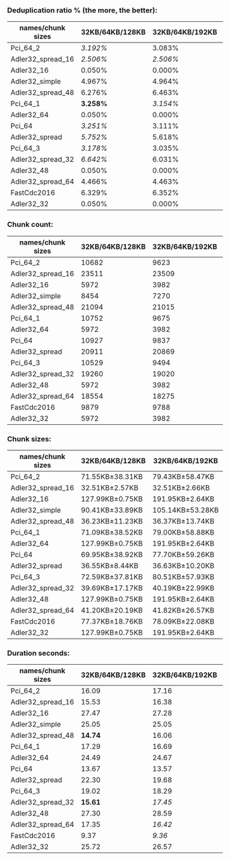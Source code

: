 ### Deduplication ratio % (the more, the better):

| names/chunk sizes | 32KB/64KB/128KB | 32KB/64KB/192KB | 32KB/64KB/256KB | 16KB/64KB/256KB | 32KB/64KB/80KB | 32KB/64KB/96KB | 32KB/64KB/112KB | 48KB/64KB/96KB | 32KB/64KB/320KB | 32KB/64KB/512KB |
|-------------------|-----------------|-----------------|-----------------|-----------------|----------------|----------------|-----------------|----------------|-----------------|-----------------|
| Pci_64_2          | *3.192%*        | 3.083%          | 3.061%          | **3.214%**      | 2.859%         | 2.867%         | *3.130%*        | 2.253%         | 3.051%          | 3.083%          |
| Adler32_spread_16 | *2.506%*        | *2.506%*        | *2.506%*        | **4.517%**      | 2.410%         | 2.371%         | 2.493%          | 1.128%         | *2.506%*        | *2.506%*        |
| Adler32_16        | 0.050%          | 0.000%          | 0.000%          | 0.000%          | **0.126%**     | *0.113%*       | 0.088%          | *0.113%*       | 0.000%          | 0.000%          |
| Adler32_simple    | 4.967%          | 4.964%          | 4.951%          | **5.495%**      | *5.095%*       | *5.131%*       | 5.072%          | 4.670%         | 5.011%          | 4.877%          |
| Adler32_spread_48 | 6.276%          | 6.463%          | *6.468%*        | **7.959%**      | 6.158%         | 6.466%         | 6.291%          | 4.384%         | *6.468%*        | *6.468%*        |
| Pci_64_1          | **3.258%**      | *3.154%*        | 3.103%          | *3.219%*        | 2.929%         | 2.857%         | 3.153%          | 2.261%         | 3.110%          | 3.058%          |
| Adler32_64        | 0.050%          | 0.000%          | 0.000%          | 0.000%          | **0.126%**     | *0.113%*       | 0.088%          | *0.113%*       | 0.000%          | 0.000%          |
| Pci_64            | *3.251%*        | 3.111%          | 3.072%          | **3.389%**      | 2.997%         | 3.019%         | *3.243%*        | 2.376%         | 3.125%          | 3.056%          |
| Adler32_spread    | *5.752%*        | 5.618%          | 5.618%          | **7.496%**      | 5.748%         | *5.788%*       | 5.735%          | 4.431%         | 5.618%          | 5.618%          |
| Pci_64_3          | *3.178%*        | 3.035%          | 3.026%          | **3.195%**      | 2.961%         | 2.788%         | 3.028%          | 2.420%         | 3.004%          | *3.048%*        |
| Adler32_spread_32 | *6.642%*        | 6.031%          | 6.531%          | **7.426%**      | *6.605%*       | 5.959%         | 6.566%          | 4.018%         | 6.603%          | 6.562%          |
| Adler32_48        | 0.050%          | 0.000%          | 0.000%          | 0.000%          | **0.126%**     | *0.113%*       | 0.088%          | *0.113%*       | 0.000%          | 0.000%          |
| Adler32_spread_64 | 4.466%          | 4.463%          | 4.503%          | **5.789%**      | *4.557%*       | 4.480%         | *4.623%*        | 3.692%         | 4.473%          | 4.494%          |
| FastCdc2016       | 6.329%          | 6.352%          | **6.384%**      | 6.383%          | 5.137%         | 5.731%         | 6.235%          | 5.538%         | **6.384%**      | **6.384%**      |
| Adler32_32        | 0.050%          | 0.000%          | 0.000%          | 0.000%          | **0.126%**     | *0.113%*       | 0.088%          | *0.113%*       | 0.000%          | 0.000%          |

### Chunk count:

| names/chunk sizes | 32KB/64KB/128KB | 32KB/64KB/192KB | 32KB/64KB/256KB | 16KB/64KB/256KB | 32KB/64KB/80KB | 32KB/64KB/96KB | 32KB/64KB/112KB | 48KB/64KB/96KB | 32KB/64KB/320KB | 32KB/64KB/512KB |
|-------------------|-----------------|-----------------|-----------------|-----------------|----------------|----------------|-----------------|----------------|-----------------|-----------------|
| Pci_64_2          | 10682           | 9623            | *9158*          | 13202           | 12736          | 11773          | 11154           | 10004          | *8879*          | **8495**        |
| Adler32_spread_16 | 23511           | 23509           | 23509           | 46430           | 23523          | 23516          | 23512           | **15753**      | *23507*         | *23507*         |
| Adler32_16        | 5972            | 3982            | *2986*          | *2986*          | 9555           | 7963           | 6826            | 7963           | *2390*          | **1494**        |
| Adler32_simple    | 8454            | 7270            | *6811*          | 7848            | 11121          | 9884           | 9066            | 9020           | *6585*          | **6395**        |
| Adler32_spread_48 | 21094           | 21015           | 20974           | 39092           | 21313          | 21219          | 21146           | **14654**      | *20955*         | *20930*         |
| Pci_64_1          | 10752           | 9675            | *9196*          | 13399           | 12831          | 11866          | 11231           | 10019          | *8917*          | **8519**        |
| Adler32_64        | 5972            | 3982            | *2986*          | *2986*          | 9555           | 7963           | 6826            | 7963           | *2390*          | **1494**        |
| Pci_64            | 10927           | 9837            | *9354*          | 13889           | 13050          | 12071          | 11421           | 10064          | *9063*          | **8662**        |
| Adler32_spread    | 20911           | 20869           | 20847           | 36902           | 21024          | 20966          | 20934           | **14570**      | *20837*         | *20829*         |
| Pci_64_3          | 10529           | 9494            | *9033*          | 12752           | 12539          | 11596          | 10982           | 9956           | *8755*          | **8383**        |
| Adler32_spread_32 | 19260           | 19020           | 18938           | 34191           | 19744          | 19507          | 19357           | **13803**      | *18881*         | *18803*         |
| Adler32_48        | 5972            | 3982            | *2986*          | *2986*          | 9555           | 7963           | 6826            | 7963           | *2390*          | **1494**        |
| Adler32_spread_64 | 18554           | 18275           | 18151           | 32357           | 19125          | 18870          | 18687           | **13502**      | *18077*         | *17985*         |
| FastCdc2016       | 9879            | 9788            | *9763*          | 10236           | 10746          | 10181          | 9972            | 9882           | *9752*          | **9743**        |
| Adler32_32        | 5972            | 3982            | *2986*          | *2986*          | 9555           | 7963           | 6826            | 7963           | *2390*          | **1494**        |

### Chunk sizes:

| names/chunk sizes | 32KB/64KB/128KB | 32KB/64KB/192KB  | 32KB/64KB/256KB  | 16KB/64KB/256KB   | 32KB/64KB/80KB      | 32KB/64KB/96KB      | 32KB/64KB/112KB   | 48KB/64KB/96KB      | 32KB/64KB/320KB   | 32KB/64KB/512KB   |
|-------------------|-----------------|------------------|------------------|-------------------|---------------------|---------------------|-------------------|---------------------|-------------------|-------------------|
| Pci_64_2          | 71.55KB±38.31KB | 79.43KB±58.47KB  | 83.46KB±74.54KB  | 57.90KB±70.24KB   | *60.01KB±19.56KB*   | **64.92KB±26.17KB** | *68.53KB±32.42KB* | 76.40KB±19.38KB     | 86.08KB±88.27KB   | 89.97KB±119.20KB  |
| Adler32_spread_16 | 32.51KB±2.57KB  | 32.51KB±2.66KB   | 32.51KB±2.82KB   | 16.46KB±2.41KB    | 32.49KB±2.06KB      | 32.50KB±2.39KB      | 32.51KB±2.49KB    | **48.52KB±2.38KB**  | *32.52KB±2.89KB*  | *32.52KB±2.89KB*  |
| Adler32_16        | 127.99KB±0.75KB | 191.95KB±2.64KB  | 255.97KB±1.06KB  | 255.97KB±1.06KB   | **79.99KB±0.51KB**  | *95.99KB±0.89KB*    | 111.97KB±1.56KB   | *95.99KB±0.89KB*    | 319.81KB±6.90KB   | 511.60KB±10.83KB  |
| Adler32_simple    | 90.41KB±33.89KB | 105.14KB±53.28KB | 112.22KB±66.95KB | 97.39KB±70.63KB   | **68.73KB±15.55KB** | *77.33KB±21.78KB*   | *84.31KB±28.08KB* | 84.74KB±15.56KB     | 116.07KB±76.29KB  | 119.52KB±89.67KB  |
| Adler32_spread_48 | 36.23KB±11.23KB | 36.37KB±13.74KB  | 36.44KB±15.68KB  | 19.55KB±12.61KB   | 35.86KB±7.93KB      | 36.02KB±9.16KB      | 36.15KB±10.30KB   | **52.16KB±8.86KB**  | *36.48KB±17.07KB* | *36.52KB±20.40KB* |
| Pci_64_1          | 71.09KB±38.52KB | 79.00KB±58.88KB  | 83.12KB±75.12KB  | 57.04KB±70.41KB   | *59.57KB±19.68KB*   | **64.41KB±26.37KB** | *68.06KB±32.64KB* | 76.29KB±19.60KB     | 85.72KB±88.77KB   | 89.72KB±120.11KB  |
| Adler32_64        | 127.99KB±0.75KB | 191.95KB±2.64KB  | 255.97KB±1.06KB  | 255.97KB±1.06KB   | **79.99KB±0.51KB**  | *95.99KB±0.89KB*    | 111.97KB±1.56KB   | *95.99KB±0.89KB*    | 319.81KB±6.90KB   | 511.60KB±10.83KB  |
| Pci_64            | 69.95KB±38.92KB | 77.70KB±59.26KB  | 81.71KB±75.55KB  | 55.03KB±69.88KB   | *58.57KB±19.94KB*   | **63.32KB±26.68KB** | *66.92KB±33.00KB* | 75.95KB±19.92KB     | 84.34KB±89.15KB   | 88.24KB±120.48KB  |
| Adler32_spread    | 36.55KB±8.44KB  | 36.63KB±10.20KB  | 36.66KB±11.18KB  | 20.71KB±11.00KB   | 36.36KB±6.68KB      | 36.46KB±7.42KB      | 36.51KB±7.99KB    | **52.46KB±6.94KB**  | *36.68KB±11.89KB* | *36.70KB±13.29KB* |
| Pci_64_3          | 72.59KB±37.81KB | 80.51KB±57.93KB  | 84.62KB±74.03KB  | *59.94KB±70.55KB* | *60.96KB±19.27KB*   | **65.91KB±25.81KB** | 69.60KB±32.01KB   | 76.77KB±19.01KB     | 87.30KB±87.75KB   | 91.18KB±118.64KB  |
| Adler32_spread_32 | 39.69KB±17.17KB | 40.19KB±22.99KB  | 40.36KB±25.81KB  | 22.35KB±21.05KB   | 38.71KB±11.51KB     | 39.18KB±14.11KB     | 39.49KB±15.64KB   | **55.37KB±12.87KB** | *40.48KB±28.59KB* | *40.65KB±35.00KB* |
| Adler32_48        | 127.99KB±0.75KB | 191.95KB±2.64KB  | 255.97KB±1.06KB  | 255.97KB±1.06KB   | **79.99KB±0.51KB**  | *95.99KB±0.89KB*    | 111.97KB±1.56KB   | *95.99KB±0.89KB*    | 319.81KB±6.90KB   | 511.60KB±10.83KB  |
| Adler32_spread_64 | 41.20KB±20.19KB | 41.82KB±26.57KB  | 42.11KB±31.25KB  | 23.62KB±25.58KB   | 39.97KB±13.04KB     | 40.51KB±15.73KB     | 40.90KB±18.06KB   | **56.61KB±13.84KB** | *42.28KB±35.33KB* | *42.50KB±43.76KB* |
| FastCdc2016       | 77.37KB±18.76KB | 78.09KB±22.08KB  | 78.29KB±23.59KB  | *74.67KB±26.19KB* | **71.13KB±10.32KB** | *75.07KB±14.12KB*   | 76.65KB±16.97KB   | 77.35KB±11.68KB     | 78.38KB±24.78KB   | 78.45KB±26.71KB   |
| Adler32_32        | 127.99KB±0.75KB | 191.95KB±2.64KB  | 255.97KB±1.06KB  | 255.97KB±1.06KB   | **79.99KB±0.51KB**  | *95.99KB±0.89KB*    | 111.97KB±1.56KB   | *95.99KB±0.89KB*    | 319.81KB±6.90KB   | 511.60KB±10.83KB  |

### Duration seconds:

| names/chunk sizes | 32KB/64KB/128KB | 32KB/64KB/192KB | 32KB/64KB/256KB | 16KB/64KB/256KB | 32KB/64KB/80KB | 32KB/64KB/96KB | 32KB/64KB/112KB | 48KB/64KB/96KB | 32KB/64KB/320KB | 32KB/64KB/512KB |
|-------------------|-----------------|-----------------|-----------------|-----------------|----------------|----------------|-----------------|----------------|-----------------|-----------------|
| Pci_64_2          | 16.09           | 17.16           | 16.41           | 15.82           | *14.57*        | *15.76*        | 16.69           | **14.48**      | 16.99           | 17.37           |
| Adler32_spread_16 | 15.53           | 16.38           | 14.12           | 14.44           | *13.50*        | 14.73          | 16.18           | 13.86          | *13.77*         | **13.18**       |
| Adler32_16        | 27.47           | 27.28           | 30.01           | 31.36           | 26.20          | *24.86*        | *25.30*         | **24.16**      | 27.44           | 31.07           |
| Adler32_simple    | 25.05           | 25.05           | 25.19           | 26.37           | 25.05          | 25.05          | **23.96**       | *23.96*        | *24.90*         | 24.99           |
| Adler32_spread_48 | **14.74**       | 16.06           | 16.04           | 15.87           | 15.83          | 16.04          | *15.23*         | 15.75          | 15.51           | *15.49*         |
| Pci_64_1          | 17.29           | 16.69           | 17.20           | 17.59           | **12.80**      | *16.11*        | 16.52           | *14.88*        | 17.11           | 17.43           |
| Adler32_64        | 24.49           | 24.67           | 24.16           | 23.93           | **19.29**      | 23.01          | *22.11*         | *19.77*        | 23.00           | 23.62           |
| Pci_64            | 13.67           | 13.57           | 14.06           | 14.34           | *12.99*        | *13.24*        | 13.56           | **12.45**      | 14.23           | 14.48           |
| Adler32_spread    | 22.30           | 19.68           | *19.19*         | 20.96           | 20.68          | *19.27*        | 20.98           | **19.16**      | 20.77           | 20.25           |
| Pci_64_3          | 19.02           | 18.29           | *16.91*         | 17.11           | *15.46*        | 18.15          | 19.29           | **15.37**      | 17.39           | 17.23           |
| Adler32_spread_32 | **15.61**       | *17.45*         | 17.51           | 18.14           | *16.11*        | 17.52          | 17.51           | 17.51          | 17.47           | 17.54           |
| Adler32_48        | 27.30           | 28.59           | 29.43           | 27.99           | *22.46*        | 26.20          | *25.13*         | **22.12**      | 26.90           | 27.39           |
| Adler32_spread_64 | 17.35           | *16.42*         | 16.51           | 16.83           | **16.34**      | 16.51          | 16.48           | 16.49          | 16.48           | *16.48*         |
| FastCdc2016       | 9.37            | *9.36*          | 9.43            | 11.04           | 11.07          | *9.36*         | 9.43            | **9.33**       | 9.61            | 11.03           |
| Adler32_32        | 25.72           | 26.57           | 27.01           | 27.69           | *24.11*        | *24.66*        | 25.33           | **23.74**      | 26.97           | 27.50           |
